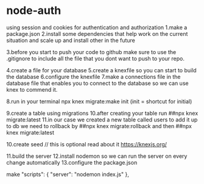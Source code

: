 # node-auth

using session and cookies for authentication and authorization
1.make a package.json
2.install some dependencies that help work on the current situation and scale up and
install other in the future

3.before you start to push your code to github make sure to use the .gitignore
to include all the file that you dont want to push to your repo.

4.create a file for your database
5.create a knexfile so you can start to build the database
6.configure the knexfile
7.make a connections file in the database file that enables you to connect to the
database so we can use knex to commend it.

8.run in your terminal npx knex migrate:make init
(init = shortcut for initial)

9.create a table using migrations
10.after creating your table run ##npx knex migrate:latest
11.in our case we created a new table called users to add it up to db
we need to rollback by ##npx knex migrate:rollback
and then ##npx knex migrate:latest

10.create seed // this is optional read about it https://knexjs.org/

11.build the server
12.install nodemon so we can run the server on every change automatically
13.configure the package.json

make
"scripts": {
"server": "nodemon index.js"
},
